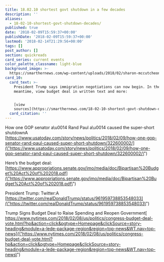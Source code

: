 ```yaml
---
title: 18.02.10 shortest govt shutdown in a few decades
description: ''
aliases:
  - 18-02-10-shortest-govt-shutdown-decades/
published: true
date: '2018-02-09T15:59:37+00:00'
publishDate: '2018-02-09T15:59:37+00:00'
lastmod: '2018-02-14T21:29:56+00:00'
tags: []
post_author: []
section: quickreads
card_series: current events
color_palette_classname: light-blue
background_image: >-
  https://smarthernews.com/wp-content/uploads/2018/02/sharon-mccutcheon-534817-360x360.jpg
card_10:
  card_text: >-
    President Trump says immigration negotiations can now begin. In the
    meantime, view budget deal in written text and more:


    [view
    sources](https://smarthernews.com/18-02-10-shortest-govt-shutdown-decades/)
  card_citation: ''
---
```

How one GOP senator a\\u0014 Rand Paul a\\u0014 caused the super-short shutdownA [https://www.usatoday.com/story/news/politics/2018/02/09/how-one-gop-senator-rand-paul-caused-super-short-shutdown/322600002/](\"https://www.usatoday.com/story/news/politics/2018/02/09/how-one-gop-senator-rand-paul-caused-super-short-shutdown/322600002/\")

Here’s the budget deal: [https://www.appropriations.senate.gov/imo/media/doc/Bipartisan%20Budget%20Act%20of%202018.pdf](\"https://www.appropriations.senate.gov/imo/media/doc/Bipartisan%20Budget%20Act%20of%202018.pdf\")

President Trump: Twitter:A [https://twitter.com/realDonaldTrump/status/961959738853548033](\"https://twitter.com/realDonaldTrump/status/961959738853548033\")

Trump Signs Budget Deal to Raise Spending and Reopen Government[  
https://www.nytimes.com/2018/02/08/us/politics/congress-budget-deal-vote.html?hp&action=click&pgtype=Homepage&clickSource=story-heading&module=a-lede-package-region&region=top-news&WT.nav=top-news](\"https://www.nytimes.com/2018/02/08/us/politics/congress-budget-deal-vote.html?hp&action=click&pgtype=Homepage&clickSource=story-heading&module=a-lede-package-region&region=top-news&WT.nav=top-news\")